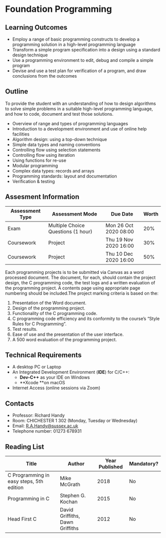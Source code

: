 # Foundation Programming

## Learning Outcomes

* Employ a range of basic programming constructs to develop a programming solution in a high-level programming language
* Transform a simple program specification into a design using a standard design technique
* Use a programming environment to edit, debug and compile a simple program
* &#x20;Devise and use a test plan for verification of a program, and draw conclusions from the outcomes

## Outline

To provide the student with an understanding of how to design algorithms to solve simple problems in a suitable high-level programming language, and how to code, document and test those solutions.&#x20;

* Overview of range and types of programming languages
* Introduction to a development environment and use of online help facilities
* Algorithm design: using a top-down technique
* Simple data types and naming conventions
* Controlling flow using selection statements
* Controlling flow using iteration
* Using functions for re-use
* Modular programming
* Complex data types: records and arrays
* Programming standards: layout and documentation
* Verification & testing

## Assesment Information

| Assessment Type | Assessment Mode                    | Due Date              | Worth |
| --------------- | ---------------------------------- | --------------------- | ----- |
| Exam            | Multiple Choice Questions (1 hour) | Mon 26 Oct 2020 08:00 | 20%   |
| Coursework      | Project                            | Thu 19 Nov 2020 16:00 | 30%   |
| Coursework      | Project                            | Thu 10 Dec 2020 16:00 | 50%   |

Each programming projects is to be submitted via Canvas as a word processed document. The document, for each, should contain the project design, the C programming code, the test logs and a written evaluation of the programming project. A contents page using appropriate page numbering should be included.The project marking criteria is based on the:

1. &#x20;   Presentation of the Word document.
2. &#x20;   Design of the programming project.
3. &#x20;   Functionality of the C programming code.
4. &#x20;   C programming code efficiency and its conformity to the course’s “Style Rules for C Programming”.
5. &#x20;   Test results.
6. &#x20;   Ease of use and the presentation of the user interface.
7. &#x20;   A 500 word evaluation of the programming project.

## Technical Requirements

* A desktop PC or Laptop
* An Integrated Development Environment (**IDE**) for C/C++:
  * **Dev-C++** as your IDE on Windows
  * **Xcode **on macOS
* Internet Access (online sessions via Zoom)

## Contacts

* Professor: Richard Handy
* Room: CHICHESTER 1 302 (Monday, Tuesday or Wednesday)&#x20;
* Email: R.A.Handy@sussex.ac.uk&#x20;
* Telephone number: 01273 678931

## Reading List

| Title                                    | Author                          | Year Published | Mandatory? |
| ---------------------------------------- | ------------------------------- | -------------- | ---------- |
| C Programming in easy steps, 5th edition | Mike McGrath                    | 2018           | No         |
| Programming in C                         | Stephen G. Kochan               | 2015           | No         |
| Head First C                             | David Griffiths, Dawn Griffiths | 2012           | No         |




